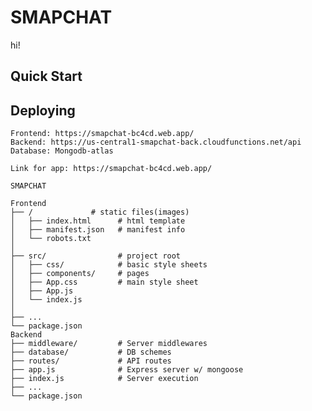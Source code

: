 # SMAPCHAT

hi!

## Quick Start

## Deploying 
    Frontend: https://smapchat-bc4cd.web.app/
    Backend: https://us-central1-smapchat-back.cloudfunctions.net/api
    Database: Mongodb-atlas
    
    Link for app: https://smapchat-bc4cd.web.app/

```
SMAPCHAT

Frontend
├── /             # static files(images)
│   ├── index.html      # html template
│   ├── manifest.json   # manifest info
│   └── robots.txt
│
├── src/                # project root
│   ├── css/            # basic style sheets
│   ├── components/     # pages
│   ├── App.css         # main style sheet
│   ├── App.js
│   └── index.js
│
├── ...
└── package.json
Backend
├── middleware/         # Server middlewares
├── database/           # DB schemes
├── routes/             # API routes
├── app.js              # Express server w/ mongoose
├── index.js            # Server execution
├── ...
└── package.json

```
